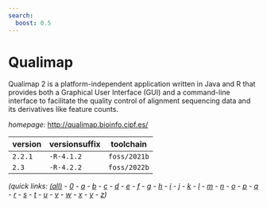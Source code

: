```yaml
---
search:
  boost: 0.5
---
```

# Qualimap

Qualimap 2 is a platform-independent application written in Java and R that provides both  a Graphical User Interface (GUI) and a command-line interface to facilitate the quality control of  alignment sequencing data and its derivatives like feature counts.

*homepage*: <http://qualimap.bioinfo.cipf.es/>

version | versionsuffix | toolchain
--------|---------------|----------
``2.2.1`` | ``-R-4.1.2`` | ``foss/2021b``
``2.3`` | ``-R-4.2.2`` | ``foss/2022b``


*(quick links: [(all)](../index.md) - [0](../0/index.md) - [a](../a/index.md) - [b](../b/index.md) - [c](../c/index.md) - [d](../d/index.md) - [e](../e/index.md) - [f](../f/index.md) - [g](../g/index.md) - [h](../h/index.md) - [i](../i/index.md) - [j](../j/index.md) - [k](../k/index.md) - [l](../l/index.md) - [m](../m/index.md) - [n](../n/index.md) - [o](../o/index.md) - [p](../p/index.md) - [q](../q/index.md) - [r](../r/index.md) - [s](../s/index.md) - [t](../t/index.md) - [u](../u/index.md) - [v](../v/index.md) - [w](../w/index.md) - [x](../x/index.md) - [y](../y/index.md) - [z](../z/index.md))*

